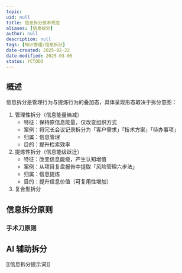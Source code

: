 ```yaml
---
topic: 
uid: null
title: 信息拆分技术规范
aliases: [信息拆分]
author: null
description: null
tags: [知识管理/信息拆分]
date-created: 2025-02-22
date-modified: 2025-03-05
status: YCTODO
---
```


## 概述

信息拆分是管理行为与提炼行为的叠加态，具体呈现形态取决于拆分意图：

1. 管理性拆分（信息能量熵减）
	- 特征：保持原信息能量，仅改变组织方式
	- 案例：将冗长会议记录拆分为「客户需求」「技术方案」「待办事项」
	- 归属：信息管理
	- 目的：提升检索效率
2. 提炼性拆分（信息能级跃迁）
	- 特征：改变信息能级，产生认知增值
	- 案例：从项目复盘报告中提取「风险管理六步法」
	- 归属：信息提炼
	- 目的：提升信息价值（可复用性增加）
3. 复合型拆分

## 信息拆分原则

### 手术刀原则

## AI 辅助拆分

[[信息拆分提示词]]

